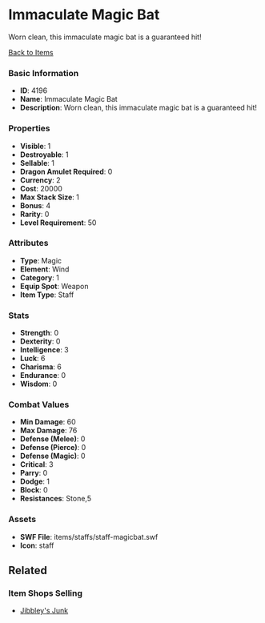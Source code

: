 # Immaculate Magic Bat

Worn clean, this immaculate magic bat is a guaranteed hit!

[Back to Items](../items.md)

### Basic Information

- **ID**: 4196
- **Name**: Immaculate Magic Bat
- **Description**: Worn clean, this immaculate magic bat is a guaranteed hit!

### Properties

- **Visible**: 1
- **Destroyable**: 1
- **Sellable**: 1
- **Dragon Amulet Required**: 0
- **Currency**: 2
- **Cost**: 20000
- **Max Stack Size**: 1
- **Bonus**: 4
- **Rarity**: 0
- **Level Requirement**: 50

### Attributes

- **Type**: Magic
- **Element**: Wind
- **Category**: 1
- **Equip Spot**: Weapon
- **Item Type**: Staff

### Stats

- **Strength**: 0
- **Dexterity**: 0
- **Intelligence**: 3
- **Luck**: 6
- **Charisma**: 6
- **Endurance**: 0
- **Wisdom**: 0

### Combat Values

- **Min Damage**: 60
- **Max Damage**: 76
- **Defense (Melee)**: 0
- **Defense (Pierce)**: 0
- **Defense (Magic)**: 0
- **Critical**: 3
- **Parry**: 0
- **Dodge**: 1
- **Block**: 0
- **Resistances**: Stone,5

### Assets

- **SWF File**: items/staffs/staff-magicbat.swf
- **Icon**: staff

## Related

### Item Shops Selling

- [Jibbley's Junk](../item-shops/157-jibbley-s-junk.md)

